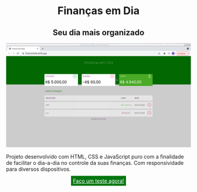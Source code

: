 <h1 align="center">Finanças em Dia</h1>
<h2 align="center">Seu dia mais organizado</h2>
<p>
<img src="./assets/finance.png"/>

</p> 
Projeto desenvolvido com HTML, CSS e JavaScript puro 
com a finalidade de facilitar o dia-a-dia no controle
da suas finanças.
Com responsividade para diversos dispositivos.
<p style="margin:10px;padding:5px"align="center">
<a style="background-color:#071;color:#fff;padding:5px;margin:10px;" href="https://financeemdia.netlify.app/" > Faço um teste agora!</a>
</p>

